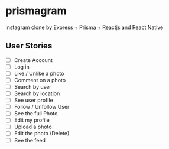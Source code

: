 # prismagram
instagram clone by Express + Prisma + Reactjs and React Native

## User Stories
- [ ] Create Account
- [ ] Log in
- [ ] Like / Unlike a photo
- [ ] Comment on a photo
- [ ] Search by user
- [ ] Search by location
- [ ] See user profile
- [ ] Follow / Unfollow User
- [ ] See the full Photo
- [ ] Edit my profile
- [ ] Upload a photo
- [ ] Edit the photo (Delete)
- [ ] See the feed